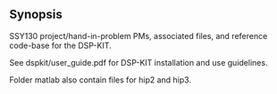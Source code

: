 ## Synopsis

SSY130 project/hand-in-problem PMs, associated files, and reference code-base for the DSP-KIT.

See dspkit/user_guide.pdf for DSP-KIT installation and use guidelines.

Folder matlab also contain files for hip2 and hip3.
